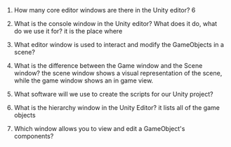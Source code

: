 1. How many core editor windows are there in the Unity editor?
6


2. What is the console window in the Unity editor? What does it do, what do we use it for?
it is the place where 


3. What editor window is used to interact and modify the GameObjects in a scene?



4. What is the difference between the Game window and the Scene window?
the scene window shows a visual representation of the scene,  while the game window shows an in game view.


5. What software will we use to create the scripts for our Unity project?



6. What is the hierarchy window in the Unity Editor?
it lists all of the game objects


7. Which window allows you to view and edit a GameObject's components?
